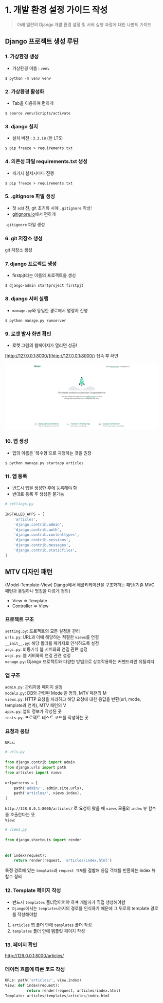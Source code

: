 # 1. 개발 환경 설정 가이드 작성

> 아래 일련의 Django 개발 환경 설정 및 서버 실행 과정에 대한 나만의 가이드

## Django 프로젝트 생성 루틴

### 1. 가상환경 생성

- 가상환경 이름 : `venv`

`$ python -m venv venv`

### 2. 가상환경 활성화

- Tab을 이용하여 편하게

`$ source venv/Scripts/activate`

### 3. django 설치

- 설치 버전 : `3.2.18` (현 LTS)

`$ pip freeze > requirements.txt`

### 4. 의존성 파일 requirements.txt 생성

- 패키지 설치시마다 진행

`$ pip freeze > requirements.txt`

### 5. .gitignore 파일 생성

- 첫 `add` 전, git 초기화 시에 `.gitignore` 작성!
- [gitignore.io](https://www.toptal.com/developers/gitignore/)에서 편하게

`.gitignore` 파일 생성

### 6. git 저장소 생성

git 저장소 생성

### 7. django 프로젝트 생성

- firstpjt라는 이름의 프로젝트를 생성

`$ django-admin startproject firstpjt`

### 8. django 서버 실행

- `manage.py`와 동일한 경로에서 명령어 진행

`$ python manage.py runserver`

### 9. 로켓 발사 화면 확인

- 로켓 그림의 웹페이지가 열리면 성공!

[http://127.0.0.1:8000/](http://127.0.0.1:8000/) 접속 후 확인<br>

![rocket](Rocket.png)

### 10. 앱 생성

- 앱의 이름은 '복수형'으로 지정하는 것을 권장

`$ python manage.py startapp articles`

### 11. 앱 등록

- 반드시 앱을 생성한 후에 등록해야 함
- 반대로 등록 후 생성은 불가능<br>

```python
# settings.py

INSTALLED_APPS = [
    'articles',
    'django.contrib.admin',
    'django.contrib.auth',
    'django.contrib.contenttypes',
    'django.contrib.sessions',
    'django.contrib.messages',
    'django.contrib.staticfiles',
]
```

## MTV 디자인 패턴

(Model-Template-View)
Django에서 애플리케이션을 구조화하는 패턴(기존 MVC 패턴과 동일하나 명칭을 다르게 정의)

- View => Template
- Controller => View

### 프로젝트 구조

`setting.py`: 프로젝트의 모든 설정을 관리<br>
`urls.py`: URL과 이에 해당하는 적절한 `views`를 연결<br>
`__init__.py`: 해당 폴더를 패키지로 인식하도록 설정<br>
`asgi.py`: 비동기식 웹 서버와의 연결 관련 설정<br>
`wsgi.py`: 웹 서버와의 연결 관련 설정<br>
`manage.py`: Django 프로젝트와 다양한 방법으로 상호작용하는 커맨드라인 유틸리티

### 앱 구조

`admin.py`: 관리자용 페이지 설정<br>
`models.py`: DB와 관련된 Model을 정의, MTV 패턴의 M<br>
`views.py`: HTTP 요청을 처리하고 해당 요청에 대한 응답을 반환(url, mode, template과 연계), MTV 패턴의 V<br>
`apps.py`: 앱의 정보가 작성된 곳<br>
`tests.py`: 프로젝트 테스트 코드를 작성하는 곳

### 요청과 응답

`URLs`:

```python
# urls.py

from django.contrib import admin
from django.urls import path
from articles import views

urlpatterns = [
    path('admin/', admin.site.urls),
    path('articles/', views.index),
]
```

`http://128.0.0.1:8000/articles/` 로 요청이 왔을 때 `views` 모듈의 `index` 뷰 함수를 호출한다는 뜻<br>
`View`:

```python
# views.py

from django.shortcuts import render


def index(request):
    return render(request, 'articles/index.html')
```

특정 경로에 있는 `template`과 `request 객체`를 결합해 응답 객체를 반환하는 index 뷰 함수 정의<br>

### 12. Template 페이지 작성

- 반드시 `templates` 폴더명이어야 하며 개발자가 직접 생성해야함
- `Django`에서는 `templates`까지의 경로를 인식하기 때문에 그 뒤로의 template 경로를 작성해야함

1. `articles` 앱 폴더 안에 `templates` 폴더 작성
2. `templates` 폴더 안에 템플릿 페이지 작성

### 13. 페이지 확인

http://128.0.0.1:8000/articles/

### 데이터 흐름에 따른 코드 작성

```python
URLs: path('articles/', view.index)
View: def index(request):
          return render(request, articles/index.html)
Template: articles/templates/articles/index.html
```
